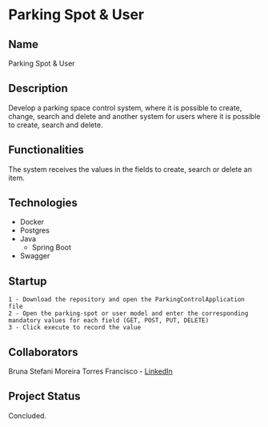 # Parking Spot & User

## Name
Parking Spot & User

## Description
Develop a parking space control system, where it is possible to create, change, 
search and delete and another system for users where it is possible to create, 
search and delete.

## Functionalities
The system receives the values in the fields to create, search or delete an item.

## Technologies
- Docker 
- Postgres
- Java
    - Spring Boot
- Swagger

 
## Startup
    1 - Download the repository and open the ParkingControlApplication file
    2 - Open the parking-spot or user model and enter the corresponding mandatory values for each field (GET, POST, PUT, DELETE)
    3 - Click execute to record the value

## Collaborators
Bruna Stefani Moreira Torres Francisco - <a href="https://www.linkedin.com/in/bruna-moreira-torres-francisco/" target="_blank">LinkedIn</a>

## Project Status
Concluded.
